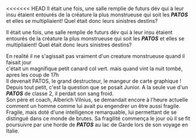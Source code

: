 <<<<<<< HEAD
Il était une fois, une salle remplie de futurs dév qui à leur insu étaient entourés de la créature la plus monstrueuse qui soit les **_PATOS_** et elles se multipliaient! Quel était donc leurs sinistres destins? </br>

Il était une fois, une salle remplie de futurs dév qui à leur insu étaient entourés de la créature la plus monstrueuse qui soit les ***PATOS*** et elles se multipliaient! Quel était donc leurs sinistres destins? 

En realité il ne s'agissait pas vraiment d'un creature monstrueuse quand il faisait jour <br/>
c'était un magnifique petit canard col vert. mais quand vint la nuit tombé, apres les coup de 17h <br/>
Il devenait PATOS, le grand destructeur, le mangeur de carte graphique !
Depuis tout petit, c'est la question que se posait Junior. A la seule vue d'un **_PATOS_** de classe 2, il perdait son sang froid.</br>
Son père et coach, Alberich Vilnius, se demandait encore à l'heure actuelle comment un homme comme lui avait pu engendrer un être aussi fragile.
Fragile, mais doté d'une intelligence remarquable, lui permettant de se distingué dans ce monde de brutes.
Sa fragilité commença le jour où il se fit poursuivre par une horde de **_PATOS_** au lac de Garde lors de son voyage en Italie.
